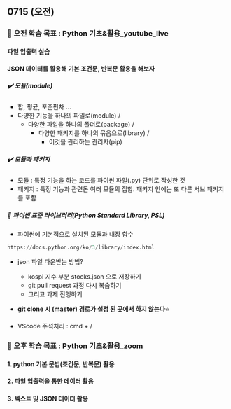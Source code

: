 ## 0715 (오전)

### 🎯 오전 학습 목표 : Python 기초&활용_youtube_live



#### 파일 입출력 실습

**JSON 데이터를 활용해 기본 조건문, 반복문 활용을 해보자**



##### ✔️ 모듈(module)

- 합, 평균, 포준편차 ...
- 다양한 기능을 하나의 파일로(module) / 
  - 다양한 파일을 하나의 폴더로(package) / 
    - 다양한 패키지를 하나의 묶음으로(library) / 
      - 이것을 관리하는 관리자(pip)



##### ✔️ 모듈과 패키지

- 모듈 : 특정 기능을 하는 코드를 파이썬 파일(.py) 단위로 작성한 것
- 패키지 : 특정 기능과 관련돈 여러 모듈의 집합. 패키지 안에는 또 다른 서브 패키지를 포함



##### 📌 파이썬 표준 라이브러리(Python Standard Library, PSL)

- 파이썬에 기본적으로 설치된 모듈과 내장 함수

```python
https://docs.python.org/ko/3/library/index.html
```

- json 파일 다운받는 방법?
  - kospi 지수 부분 stocks.json 으로 저장하기
  - git pull request 과정 다시 복습하기
  - 그리고 과제 진행하기

- **git clone 시 (master) 경로가 설정 된 곳에서 하지 않는다**⭐️

- VScode 주석처리 : cmd + /



### 🎯 오후 학습 목표 : Python 기초&활용_zoom



#### 1. python 기본 문법(조건문, 반복문) 활용

#### 2. 파일 입출력을 통한 데이터 활용

#### 3. 텍스트 및 JSON 데이터 활용
